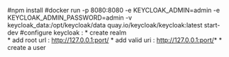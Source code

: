 #npm install
#docker run -p 8080:8080 -e KEYCLOAK_ADMIN=admin -e KEYCLOAK_ADMIN_PASSWORD=admin -v keycloak_data:/opt/keycloak/data quay.io/keycloak/keycloak:latest start-dev
#configure keycloak :
    * create realm  
    * add root url : http://127.0.0.1:port/
    * add valid uri : http://127.0.0.1:port/*
    * create a user 
    
    
